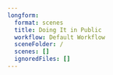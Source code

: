 ```yaml
---
longform:
  format: scenes
  title: Doing It in Public
  workflow: Default Workflow
  sceneFolder: /
  scenes: []
  ignoredFiles: []
---
```


